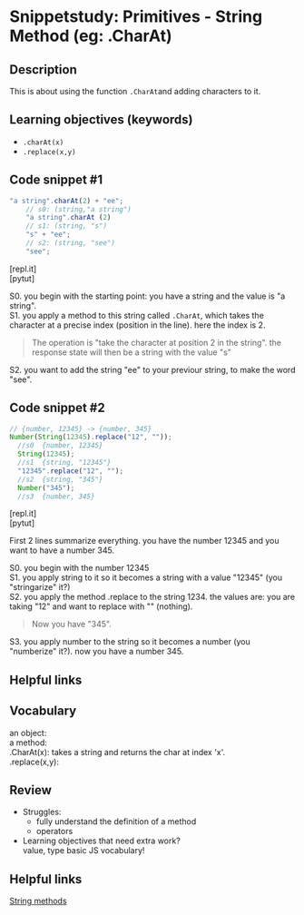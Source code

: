 # Snippetstudy: Primitives - String Method (eg: .CharAt)

## Description
This is about using the function `.CharAt`and adding characters to it.

<!---
personal note: use ctrl+f and lookup "continued" to find where you haven't finish.
-->

## Learning objectives (keywords)
* `.charAt(x)`
* `.replace(x,y)`

## Code snippet #1
```js
"a string".charAt(2) + "ee";
    // s0: (string,"a string")
    "a string".charAt (2)        
    // s1: (string, "s")
    "s" + "ee";
    // s2: (string, "see")
    "see";   
```
[repl.it]   
[pytut]   
   
S0. you begin with the starting point: you have a string and the value is "a string".  
S1. you apply a method to this string called ``.CharAt``, which takes the character at a precise index (position in the line). here the index is 2.   
>The operation is "take the character at position 2 in the string". the response state will then be a string with the value "s"      
   
S2. you want to add the string "ee" to your previour string, to make the word "see".   
   
## Code snippet #2
```js
// {number, 12345} -> {number, 345}
Number(String(12345).replace("12", ""));
  //s0  {number, 12345}
  String(12345);
  //s1  {string, "12345"}
  "12345".replace("12", "");
  //s2  {string, "345"}
  Number("345");
  //s3  {number, 345}
```
[repl.it]   
[pytut]   
   
First 2 lines summarize everything. you have the number 12345 and you want to have a number 345. 
   
 S0. you begin with the number 12345   
 S1. you apply string to it so it becomes a string with a value "12345" (you "stringarize" it?)   
 S2. you apply the method .replace to the string 1234. the values are: you are taking "12" and want to replace with "" (nothing). 
 >Now you have "345".   
    
 S3. you apply number to the string so it becomes a number (you "numberize" it?). now you have a number 345.

## Helpful links


## Vocabulary

an object:   
a method:   
.CharAt(x): takes a string and returns the char at index 'x'.   
.replace(x,y):

## Review
* Struggles: 
  * fully understand the definition of a method
  * operators
* Learning objectives that need extra work?   
  value, type
  basic JS vocabulary!
  
## Helpful links
[String methods](https://www.w3schools.com/js/js_string_methods.asp)
